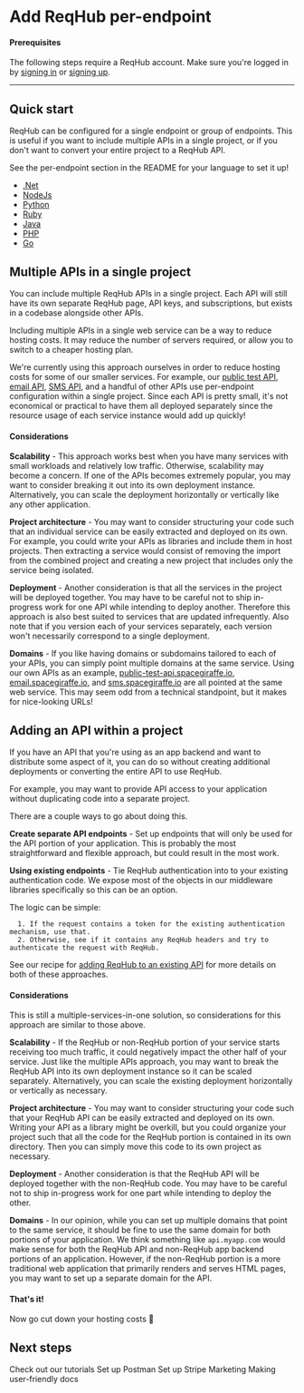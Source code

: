 
# Add ReqHub per-endpoint

#### Prerequisites

The following steps require a ReqHub account. Make sure you're logged in by [signing in](https://reqhub.io/login) or [signing up](https://reqhub.io/create-account).

----

## Quick start

ReqHub can be configured for a single endpoint or group of endpoints.
This is useful if you want to include multiple APIs in a single project, or if you don't want to convert your entire project to a ReqHub API.

See the per-endpoint section in the README for your language to set it up!

* [.Net](https://github.com/SpaceGiraffe-io/ReqHubDotNet#per-endpoint-configuration)
* [NodeJs](https://github.com/SpaceGiraffe-io/ReqHubNode#per-endpoint-configuration)
* [Python](https://github.com/SpaceGiraffe-io/ReqHubPython#per-endpoint-configuration)
* [Ruby](https://github.com/SpaceGiraffe-io/ReqHubRuby#per-endpoint-configuration)
* [Java](https://github.com/SpaceGiraffe-io/ReqHubJava#per-endpoint-configuration)
* [PHP](https://github.com/SpaceGiraffe-io/ReqHubPHP#per-endpoint-configuration)
* [Go](https://github.com/SpaceGiraffe-io/ReqHubGo#per-endpoint-configuration)

## Multiple APIs in a single project

You can include multiple ReqHub APIs in a single project. Each API will still have its own separate ReqHub page, API keys, and subscriptions, but exists in a codebase alongside other APIs.

Including multiple APIs in a single web service can be a way to reduce hosting costs. It may reduce the number of servers required, or allow you to switch to a cheaper hosting plan.

We're currently using this approach ourselves in order to reduce hosting costs for some of our smaller services. For example, our [public test API](https://reqhub.io/SpaceGiraffe/Public-test-API), [email API](https://reqhub.io/SpaceGiraffe/email), [SMS API](https://reqhub.io/SpaceGiraffe/sms), and a handful of other APIs use per-endpoint configuration within a single project.
Since each API is pretty small, it's not economical or practical to have them all deployed separately since the resource usage of each service instance would add up quickly!

#### Considerations

**Scalability** - This approach works best when you have many services with small workloads and relatively low traffic. Otherwise, scalability may become a concern.
If one of the APIs becomes extremely popular, you may want to consider breaking it out into its own deployment instance.
Alternatively, you can scale the deployment horizontally or vertically like any other application.

**Project architecture** - You may want to consider structuring your code such that an individual service can be easily extracted and deployed on its own.
For example, you could write your APIs as libraries and include them in host projects. Then extracting a service would consist of removing the import from the combined project
and creating a new project that includes only the service being isolated.

**Deployment** - Another consideration is that all the services in the project will be deployed together. You may have to be careful not to ship in-progress work for one API while intending to deploy another.
Therefore this approach is also best suited to services that are updated infrequently.
Also note that if you version each of your services separately, each version won't necessarily correspond to a single deployment.

**Domains** - If you like having domains or subdomains tailored to each of your APIs, you can simply point multiple domains at the same service. Using our own APIs as an example,
[public-test-api.spacegiraffe.io](https://public-test-api.spacegiraffe.io), [email.spacegiraffe.io](https://email.spacegiraffe.io), and [sms.spacegiraffe.io](https://sms.spacegiraffe.io) are all pointed at the same web service.
This may seem odd from a technical standpoint, but it makes for nice-looking URLs!

## Adding an API within a project

If you have an API that you're using as an app backend and want to distribute some aspect of it,
you can do so without creating additional deployments or converting the entire API to use ReqHub.

For example, you may want to provide API access to your application without duplicating code into a separate project.

There are a couple ways to go about doing this.

**Create separate API endpoints** - Set up endpoints that will only be used for the API portion of your application.
This is probably the most straightforward and flexible approach, but could result in the most work.

**Using existing endpoints** - Tie ReqHub authentication into to your existing authentication code. We expose most of the objects in our middleware libraries specifically so this can be an option.

The logic can be simple:
```
  1. If the request contains a token for the existing authentication mechanism, use that.
  2. Otherwise, see if it contains any ReqHub headers and try to authenticate the request with ReqHub.
```

See our recipe for [adding ReqHub to an existing API](/recipes/existing-api.md) for more details on both of these approaches.

#### Considerations

This is still a multiple-services-in-one solution, so considerations for this approach are similar to those above.

**Scalability** - If the ReqHub or non-ReqHub portion of your service starts receiving too much traffic, it could negatively impact the other half of your service.
Just like the multiple APIs approach, you may want to break the ReqHub API into its own deployment instance so it can be scaled separately.
Alternatively, you can scale the existing deployment horizontally or vertically as necessary.

**Project architecture** - You may want to consider structuring your code such that your ReqHub API can be easily extracted and deployed on its own.
Writing your API as a library might be overkill, but you could organize your project such that all the code for the ReqHub portion is contained in its own directory.
Then you can simply move this code to its own project as necessary.

**Deployment** - Another consideration is that the ReqHub API will be deployed together with the non-ReqHub code.
You may have to be careful not to ship in-progress work for one part while intending to deploy the other.

**Domains** - In our opinion, while you can set up multiple domains that point to the same service, it should be fine to use the same domain for both portions of your application.
We think something like `api.myapp.com` would make sense for both the ReqHub API and non-ReqHub app backend portions of an application. However, if the non-ReqHub portion
is a more traditional web application that primarily renders and serves HTML pages, you may want to set up a separate domain for the API.

#### That's it!
Now go cut down your hosting costs &#x1f4aa;

## Next steps
Check out our tutorials
Set up Postman
Set up Stripe
Marketing
Making user-friendly docs

